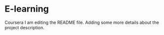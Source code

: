 # E-learning
Coursera
I am editing the README file. Adding some more details about the project description.
